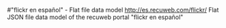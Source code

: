 #"flickr en español" - Flat file data model
http://es.recuweb.com/flickr/
Flat JSON file data model of the recuweb portal "flickr en español"
